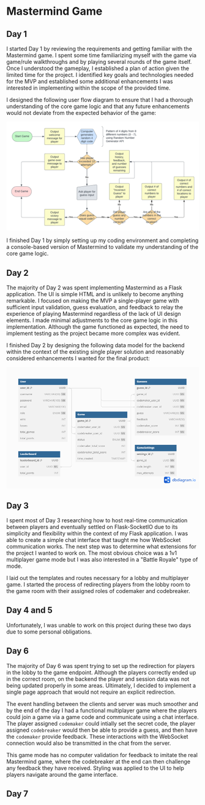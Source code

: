# Mastermind Game

## Day 1

I started Day 1 by reviewing the requirements and getting familiar with the Mastermind game. I spent some time familiarizing myself with the game via game/rule walkthroughs and by playing several rounds of the game itself. Once I understood the gameplay, I established a plan of action given the limited time for the project. I identified key goals and technologies needed for the MVP and established some additional enhancements I was interested in implementing within the scope of the provided time.

I designed the following user flow diagram to ensure that I had a thorough understanding of the core game logic and that any future enhancements would not deviate from the expected behavior of the game:

![User flow diagram for core game logic](mastermind.png)

I finished Day 1 by simply setting up my coding environment and completing a console-based version of Mastermind to validate my understanding of the core game logic.

## Day 2

The majority of Day 2 was spent implementing Mastermind as a Flask application. The UI is simple HTML and is unlikely to become anything remarkable. I focused on making the MVP a single-player game with sufficient input validation, guess evaluation, and feedback to relay the experience of playing Mastermind regardless of the lack of UI design elements. I made minimal adjustments to the core game logic in this implementation. Although the game functioned as expected, the need to implement testing as the project became more complex was evident.

I finished Day 2 by designing the following data model for the backend within the context of the existing single player solution and reasonably considered enhancements I wanted for the final product:

![Data Model for mastermind game](mastermind-data-model.png)

## Day 3

I spent most of Day 3 researching how to host real-time communication between players and eventually settled on Flask-SocketIO due to its simplicity and flexibility within the context of my Flask application. I was able to create a simple chat interface that taught me how WebSocket communication works. The next step was to determine what extensions for the project I wanted to work on. The most obvious choice was a 1v1 multiplayer game mode but I was also interested in a "Battle Royale" type of mode.

I laid out the templates and routes necessary for a lobby and multiplayer game. I started the process of redirecting players from the lobby room to the game room with their assigned roles of codemaker and codebreaker.

## Day 4 and 5

Unfortunately, I was unable to work on this project during these two days due to some personal obligations.

## Day 6

The majority of Day 6 was spent trying to set up the redirection for players in the lobby to the game endpoint. Although the players correctly ended up in the correct room, on the backend the player and session data was not being updated properly in some areas. Ultimately, I decided to implement a single page approach that would not require an explicit redirection.

The event handling between the clients and server was much smoother and by the end of the day I had a functional multiplayer game where the players could join a game via a game code and communicate using a chat interface. The player assigned `codemaker` could intially set the secret code, the player assigned `codebreaker` would then be able to provide a guess, and then have the `codemaker` provide feedback. These interactions with the WebSocket connection would also be transmitted in the chat from the server.

This game mode has no computer validation for feedback to imitate the real Mastermind game, where the codebreaker at the end can then challenge any feedback they have received. Styling was applied to the UI to help players navigate around the game interface.

## Day 7
